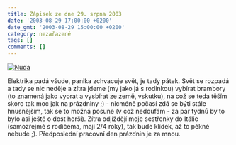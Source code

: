 ```yaml
---
title: Zápisek ze dne 29. srpna 2003
date: '2003-08-29 17:00:00 +0200'
date_gmt: '2003-08-29 15:00:00 +0200'
category: nezařazené
tags: []
comments: []
---
```

<p>
<div >  <a href="/assets/migrated/old-images/nuda.jpg"><img alt="Nuda" src="/assets/migrated/old-images/nuda.jpg"></a>  </div>
<p>Elektrika padá všude, panika zchvacuje svět, je tady pátek. Svět se rozpadá a tady se nic neděje a zítra jdeme  (my jako já s rodinkou) vybírat brambory (to znamená jako vyorat a vysbírat ze země, vskutku), na což se teda těším  skoro tak moc jak na prázdniny ;) - nicméně počasí zdá se býti stále hnusnějším, tak se to možná posune (v což  nedoufám - za pár týdnů by to bylo asi ještě o dost horší). Zítra odjíždějí moje sestřenky do Itálie (samozřejmě  s rodičema, mají 2/4 roky), tak bude klídek, až to pěkné nebude ;). Předposlední pracovní den prázdnin je za mnou.</p>
